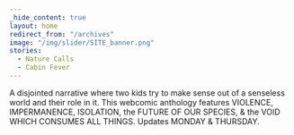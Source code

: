 ```yaml
---
_hide_content: true
layout: home
redirect_from: "/archives"
image: "/img/slider/SITE_banner.png"
stories:
  - Nature Calls
  - Cabin Fever
---
```

A disjointed narrative where two kids try to make sense out of a senseless world and their role in it. This webcomic anthology features VIOLENCE, IMPERMANENCE, ISOLATION, the FUTURE OF OUR SPECIES, & the VOID WHICH CONSUMES ALL THINGS. Updates MONDAY & THURSDAY.
